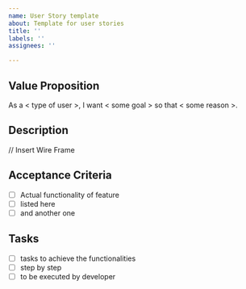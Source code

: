 ```yaml
---
name: User Story template
about: Template for user stories
title: ''
labels: ''
assignees: ''

---
```


## Value Proposition
As a < type of user >, I want < some goal > so that < some reason >.

## Description
// Insert Wire Frame

## Acceptance Criteria
- [ ] Actual functionality of feature
- [ ] listed here
- [ ] and another one

## Tasks
- [ ] tasks to achieve the functionalities
- [ ] step by step
- [ ] to be executed by developer
